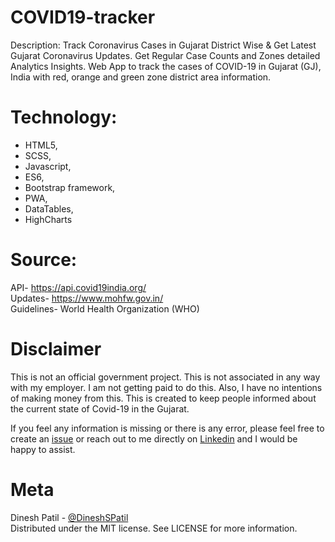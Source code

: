 # COVID19-tracker

Description: Track Coronavirus Cases in Gujarat District Wise &amp; Get Latest Gujarat Coronavirus Updates. Get Regular Case Counts and Zones detailed Analytics Insights. Web App to track the cases of COVID-19 in Gujarat (GJ), India with red, orange and green zone district area information.

# Technology: 
<ul>
  <li>HTML5,</li>
  <li>SCSS,</li>
  <li>Javascript,</li>
  <li>ES6,</li>
  <li>Bootstrap framework,</li>
  <li>PWA,</li>
  <li>DataTables,</li>
  <li>HighCharts</li>
 </ul>
 
# Source:
API- https://api.covid19india.org/<br/>
Updates- https://www.mohfw.gov.in/<br/>
Guidelines- World Health Organization (WHO)

# Disclaimer
This is not an official government project. This is not associated in any way with my employer. I am not getting paid to do this. Also, I have no intentions of making money from this. This is created to keep people informed about the current state of Covid-19 in the Gujarat.

If you feel any information is missing or there is any error, please feel free to create an <a href="https://github.com/DineshSPatil/Covid19-Tracker-IND/issues">issue</a> or reach out to me directly on <a href="https://www.linkedin.com/in/dinesh-patil/">Linkedin</a> and I would be happy to assist.

# Meta
Dinesh Patil - <a href="https://github.com/DineshSPatil">@DineshSPatil</a><br/>
Distributed under the MIT license. See LICENSE for more information.
